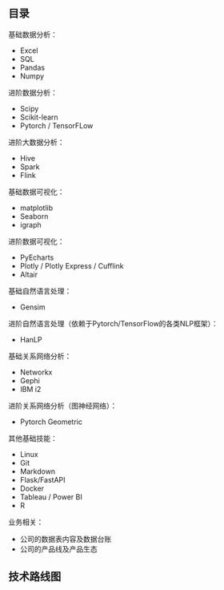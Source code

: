 ## 目录

基础数据分析：

- Excel
- SQL
- Pandas
- Numpy

进阶数据分析：

- Scipy
- Scikit-learn
- Pytorch / TensorFLow

进阶大数据分析：

- Hive
- Spark
- Flink

基础数据可视化：

- matplotlib
- Seaborn
- igraph

进阶数据可视化：

- PyEcharts
- Plotly / Plotly Express / Cufflink
- Altair

基础自然语言处理：

- Gensim

进阶自然语言处理（依赖于Pytorch/TensorFlow的各类NLP框架）：

- HanLP

基础关系网络分析：

- Networkx
- Gephi
- IBM i2

进阶关系网络分析（图神经网络）：

- Pytorch Geometric

其他基础技能：

- Linux
- Git
- Markdown
- Flask/FastAPI
- Docker
- Tableau / Power BI
- R

业务相关：

- 公司的数据表内容及数据台账
- 公司的产品线及产品生态



## 技术路线图